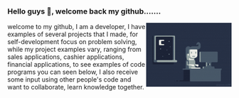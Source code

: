 ### Hello guys 👋, welcome back my github.......



<picture>
  <img align="right" alt="GIF description" width="38%" src="giphy.gif">
</picture>

<p>
   welcome to my github, I am a developer, I have examples of several projects that I 
  made,  for self-development focus on problem  solving, while my project examples vary, 
  ranging from sales applications, cashier applications, financial applications, to see 
  examples of code programs you can seen below, I also receive some input using other
  people's code and want to collaborate, learn knowledge together. 
</p>


